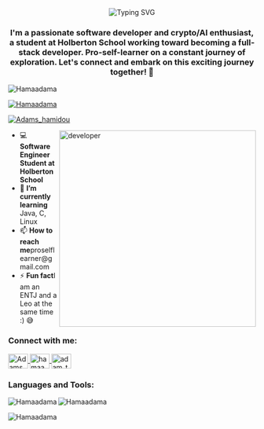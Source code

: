 <!DOCTYPE html>
<html lang="en">
<head>
  <meta charset="UTF-8">
  <meta name="viewport" content="width=device-width, initial-scale=1.0">
</head>
<body>

 <div align="center">
  <img src="https://readme-typing-svg.herokuapp.com?color=%2307F738&size=22&center=true&vCenter=true&lines=Hello+👋%2C;I'm+ADAM..." alt="Typing SVG">
</div>
  <h3 align="center">I'm a passionate software developer and crypto/AI enthusiast, a student at Holberton School working toward becoming a full-stack developer. Pro-self-learner on a constant journey of exploration. Let's connect and embark on this exciting journey together! 🚀</h3>

  <p align="left">
    <img src="https://komarev.com/ghpvc/?username=Hamaadama&label=Profile%20views&color=0e75b6&style=flat" alt="Hamaadama" />
  </p>

  <p align="left">
    <a href="https://github.com/ryo-ma/github-profile-trophy"><img src="https://github-profile-trophy.vercel.app/?username=Hamaadama" alt="Hamaadama" /></a>
  </p>

  <p align="left">
    <a href="https://twitter.com/Adams_hamidou" target="blank">
      <img src="https://img.shields.io/twitter/follow/Adams_hamidou?logo=twitter&style=for-the-badge" alt="Adams_hamidou" />
    </a>
  </p>

  <img align="right" alt="developer" width="400" src="https://user-images.githubusercontent.com/55389276/140866485-8fb1c876-9a8f-4d6a-98dc-08c4981eaf70.gif">

  <ul>
    <li>💻 <strong>Software Engineer Student at Holberton School</strong></li>
    <li>📕 <strong>I’m currently learning</strong> Java, C, Linux</li>
    <li>📫 <strong>How to reach me</strong>proselflearner@gmail.com</li>
    <li>⚡ <strong>Fun fact</strong>I am an ENTJ and a Leo at the same time :) 😅</li>
  </ul>

  <h3 align="left">Connect with me:</h3>
  <p align="left"> 
    <a href="https://twitter.com/Adams_hamidou" target="blank">
      <img align="center" src="https://raw.githubusercontent.com/rahuldkjain/github-profile-readme-generator/master/src/images/icons/Social/twitter.svg" alt="Adams_hamidou" height="30" width="40" />
    </a>
    <a href="https://linkedin.com/in/hamaadama" target="blank">
      <img align="center" src="https://raw.githubusercontent.com/rahuldkjain/github-profile-readme-generator/master/src/images/icons/Social/linked-in-alt.svg" alt="hamaadama" height="30" width="40" />
    </a>
    <a href="https://www.instagram.com/adam_the_developer/" target="blank">
      <img align="center" src="https://raw.githubusercontent.com/rahuldkjain/github-profile-readme-generator/master/src/images/icons/Social/instagram.svg" alt="adam_the_developer" height="30" width="40" />
    </a>
  </p>

  <h3 align="left">Languages and Tools:</h3>
  <p align="left">
    <!-- C, Java, Shell -->
  </p>

  <p>
    <img align="left" src="https://github-readme-stats.vercel.app/api/top-langs?username=Hamaadama&show_icons=true&locale=en&layout=compact" alt="Hamaadama" />
  </p>

  <p>
    <img align="center" src="https://github-readme-stats.vercel.app/api?username=Hamaadama&show_icons=true&locale=en" alt="Hamaadama" />
  </p>

  <p>
    <img align="center" src="https://github-readme-streak-stats.herokuapp.com/?user=Hamaadama&" alt="Hamaadama" />
  </p>

</body>
</html>
